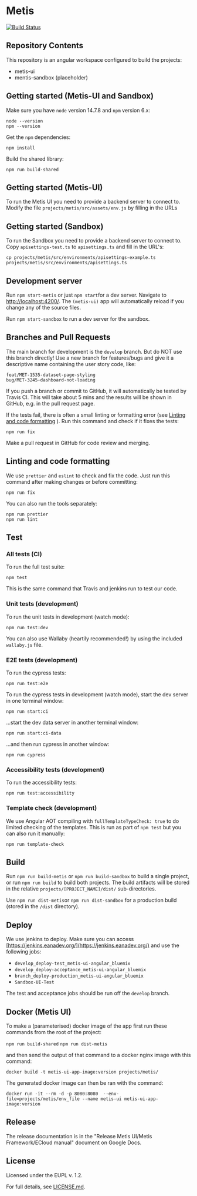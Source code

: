 # Metis

[![Build Status](https://travis-ci.org/europeana/metis-ui.svg?branch=develop)](https://travis-ci.org/europeana/metis-ui)

## Repository Contents

This repository is an angular workspace configured to build the projects:

* metis-ui
* mentis-sandbox (placeholder)

## Getting started (Metis-UI and Sandbox)

Make sure you have `node` version 14.7.8 and `npm` version 6.x:

    node --version
    npm --version

Get the `npm` dependencies:

    npm install

Build the shared library:

    npm run build-shared

## Getting started (Metis-UI)

To run the Metis UI you need to provide a backend server to connect to. Modify the file `projects/metis/src/assets/env.js` by filling in the URLs

## Getting started (Sandbox)

To run the Sandbox you need to provide a backend server to connect to. Copy `apisettings-test.ts` to `apisettings.ts` and fill in the URL's:

    cp projects/metis/src/environments/apisettings-example.ts projects/metis/src/environments/apisettings.ts

## Development server

Run `npm start-metis` or just `npm start`for a dev server. Navigate to [http://localhost:4200/](http://localhost:4200/). The `(metis-ui)` app will automatically reload if you change any of the source files.

Run `npm start-sandbox` to run a dev server for the sandbox.

## Branches and Pull Requests

The main branch for development is the `develop` branch. But do NOT use this branch directly! Use a new branch for features/bugs and give it a descriptive name containing the user story code, like:

    feat/MET-1535-dataset-page-styling
    bug/MET-3245-dashboard-not-loading

If you push a branch or commit to GitHub, it will automatically be tested by Travis CI. This will take about 5 mins and the results will be shown in GitHub, e.g. in the pull request page.

If the tests fail, there is often a small linting or formatting error (see [Linting and code formatting](#linting-and-code-formatting) ). Run this command and check if it fixes the tests:

    npm run fix

Make a pull request in GitHub for code review and merging.

## Linting and code formatting

We use `prettier` and `eslint` to check and fix the code. Just run this command after making changes or before committing:

    npm run fix

You can also run the tools separately:

    npm run prettier
    npm run lint

## Test

### All tests (CI)

To run the full test suite:

    npm test

This is the same command that Travis and jenkins run to test our code.

### Unit tests (development)

To run the unit tests in development (watch mode):

    npm run test:dev

You can also use Wallaby (heartily recommended!) by using the included `wallaby.js` file.

### E2E tests (development)

To run the cypress tests:

    npm run test:e2e


To run the cypress tests in development (watch mode), start the dev server in one terminal window:

    npm run start:ci

...start the dev data server in another terminal window:

    npm run start:ci-data

...and then run cypress in another window:

    npm run cypress

### Accessibility tests (development)

To run the accessibility tests:

    npm run test:accessibility

### Template check (development)

We use Angular AOT compiling with `fullTemplateTypeCheck: true` to do limited checking of the templates. This is run as part of `npm test` but you can also run it manually:

    npm run template-check

## Build

Run `npm run build-metis` or `npm run build-sandbox` to build a single project, or run `npm run build` to build both projects. The build artifacts will be stored in the relative `projects/[PROJECT_NAME]/dist/` sub-directories.

Use `npm run dist-metis`or `npm run dist-sandbox` for a production build (stored in the `/dist` directory).

## Deploy

We use jenkins to deploy. Make sure you can access [https://jenkins.eanadev.org/](https://jenkins.eanadev.org/) and use the following jobs:
- `develop_deploy-test_metis-ui-angular_bluemix`
- `develop_deploy-acceptance_metis-ui-angular_bluemix`
- `branch_deploy-production_metis-ui-angular_bluemix`
- `Sandbox-UI-Test`

The test and acceptance jobs should be run off the `develop` branch.

## Docker (Metis UI)

To make a (parameterised) docker image of the app first run these commands from the root of the project:

`npm run build-shared`
`npm run dist-metis`

and then send the output of that command to a docker nginx image with this command:

`docker build -t metis-ui-app-image:version projects/metis/`

The generated docker image can then be ran with the command:

`docker run -it --rm -d -p 8080:8080  --env-file=projects/metis/env_file --name metis-ui metis-ui-app-image:version`

## Release

The release documentation is in the "Release Metis UI/Metis Framework/ECloud manual" document on Google Docs.

## License

Licensed under the EUPL v. 1.2.

For full details, see [LICENSE.md](LICENSE.md).

